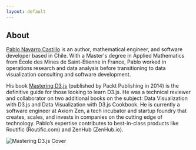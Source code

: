 ```yaml
---
layout: default
---
```


## About

[Pablo Navarro Castillo](http://pnavarrc.github.io) is an author, mathematical engineer, and software developer based in Chile. With a Master's degree in Applied Mathematics from École des Mines de Saint-Etienne in France, Pablo worked in operations research and data analysis before transitioning to data visualization consulting and software development.

His book [Mastering D3.js](http://www.amazon.com/Mastering-D3-js-Pablo-Navarro-Castillo/dp/178328627X) (published by Packt Publishing in 2014) is the definitive guide for those looking to learn D3.js. He was a technical reviewer and collaborator on two additional books on the subject: Data Visualization with D3.js and Data Visualization with D3.js Cookbook. He is currently a software engineer at Axiom Zen, a tech incubator and startup foundry that creates, scales, and invests in companies on the cutting edge of technology. Pablo’s expertise contributes to best-in-class products like Routific (Routific.com) and ZenHub (ZenHub.io).

![Mastering D3.js Cover](images/mastering-d3-cover-centered.png)
